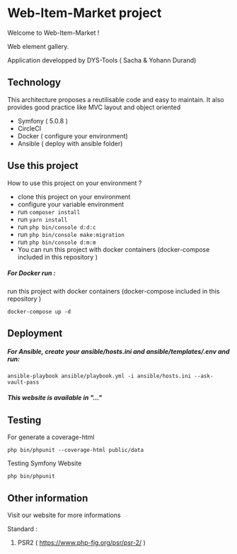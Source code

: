 # Web-Item-Market project

Welcome to Web-Item-Market !

Web element gallery.

Application developped by DYS-Tools ( Sacha & Yohann Durand)

## Technology 

This architecture proposes a reutilisable code and easy to maintain. It also provides good practice like MVC layout and object oriented

- Symfony ( 5.0.8 )
- CircleCI
- Docker ( configure your environment)
- Ansible ( deploy with ansible folder)


## Use this project 
How to use this project on your environment ? 

-  clone this project on your environment 
-  configure your variable environment
-  run `composer install`
-  run `yarn install`
-  run `php bin/console d:d:c`
-  run `php bin/console make:migration`
-  run `php bin/console d:m:m`
-  You can run this project with docker containers (docker-compose included in this repository )


##### For Docker run :
run this project with docker containers (docker-compose included in this repository )
```
docker-compose up -d
```
## Deployment

##### For Ansible, create your ansible/hosts.ini and ansible/templates/.env and run:
```
ansible-playbook ansible/playbook.yml -i ansible/hosts.ini --ask-vault-pass
```

##### This website is available in "..." 

## Testing 
For generate a coverage-html
```
php bin/phpunit --coverage-html public/data 
```
Testing Symfony Website
```
php bin/phpunit
```

## Other information 
Visit our website for more informations

Standard :
1. PSR2 ( https://www.php-fig.org/psr/psr-2/ )


